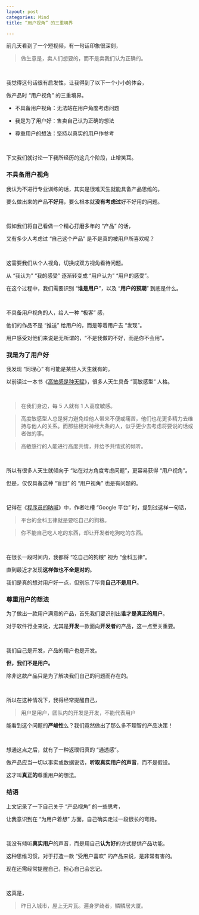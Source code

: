 ```yaml
---
layout: post
categories: Mind
title: “用户视角” 的三重境界

---
```


前几天看到了一个短视频，有一句话印象很深刻，

> 做生意是，卖人们想要的，而不是卖我们认为正确的。

<br/>

我觉得这句话很有启发性，让我得到了以下一个小小的体会，

做产品时 “用户视角” 的三重境界。

+ 不具备用户视角：无法站在用户角度考虑问题

+ 我是为了用户好：售卖自己认为正确的想法

+ 尊重用户的想法：坚持以真实的用户作参考

<br/>

下文我们就讨论一下我所经历的这几个阶段，止增笑耳。

### 不具备用户视角

我认为不进行专业训练的话，其实是很难天生就能具备产品思维的。

要么做出来的产品**不好用**，要么根本就**没有考虑过**好不好用的问题。

<br/>

假如我们将自己看做一个精心打磨多年的 “产品” 的话，

又有多少人考虑过 “自己这个产品” 是不是真的被用户所喜欢呢？

<br/>

这需要我们从个人视角，切换成双方视角看待问题。

从 “我认为” “我的感受” 逐渐转变成 “用户认为” “用户的感受”。

在这个过程中，我们需要识别 “**谁是用户**”，以及 “**用户的预期**” 到底是什么。

<br/>

不具备用户视角的人，给人一种 “极客” 感，

他们的作品不是 “推送” 给用户的，而是等着用户去 “发现”。

用户感受对他们来说是无所谓的，“不是我做的不好，而是你不会用”。

### 我是为了用户好

我发现 “同理心” 有可能是某些人天生就有的。

以前读过一本书《[高敏感是种天赋](https://book.douban.com/subject/27125070/)》，很多人天生具备 “高敏感型” 人格。

<br/>

> 在我们身边，每 5 人就有 1 人高度敏感。

> 高度敏感型人总是努力避免给他人带来不便或痛苦，他们也花更多精力去维持与他人的关系。而那些相对神经大条的人，似乎更少去考虑将要说的话或者做的事。

> 高敏感行的人能进行高度共情，并给予共情式的倾听。

<br/>

所以有很多人天生就倾向于 “站在对方角度考虑问题”，更容易获得 “用户视角”。

但是，仅仅具备这种 “盲目” 的 “用户视角” 也是有问题的。

<br/>

记得在《[程序员的呐喊](https://book.douban.com/subject/25884108/)》中，作者吐槽 “Google 平台” 时，提到过这样一句话，

> 平台的金科玉律就是要吃自己的狗粮。

> 你不能自己吃人吃的东西，却让开发者吃狗吃的东西。

<br/>

在很长一段时间内，我都将 “吃自己的狗粮” 视为 “金科玉律”。

直到最近才发现**这样做也不全是对的**。

我们是真的想对用户好一点，但别忘了毕竟**自己不是用户**。

### 尊重用户的想法

为了做出一款用户满意的产品，首先我们要识别出**谁才是真正的用户**。

对于软件行业来说，尤其是**开发**一款面向**开发者**的产品，这一点至关重要。

<br/>

我们自己是开发，产品的用户也是开发。

**但，我们不是用户。**

除非这款产品只是为了解决我们自己的问题而存在的。

<br/>

所以在这种情况下，我得经常提醒自己，

> 用户是用户，团队内的开发是开发，不能代表用户

能看到这个问题的**严峻性**么？我们竟然做出了那么多不理智的产品决策！

<br/>

想通这点之后，就有了一种返璞归真的 “通透感”。

做产品应当一切以事实或数据说话，**听取真实用户的声音**，而不是假设。

这才叫**真正的**尊重用户的想法。

### 结语

上文记录了一下自己关于 “产品视角” 的一些思考，

让我意识到在 “为用户着想” 方面，自己确实走过一段很长的弯路。

<br/>

我没有倾听**真实用户**的声音，而是用自己**认为好**的方式提供产品功能。

这种思维习惯，对于打造一款 “受用户喜欢” 的产品来说，是非常有害的。

现在还需经常提醒自己，担心自己会忘记。

<br/>

这真是，

> 昨日入城市，屋上无片瓦。遍身罗绮者，鳞鳞居大厦。
